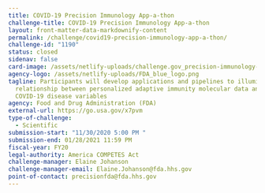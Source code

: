 ```yaml
---
title: COVID-19 Precision Immunology App-a-thon
challenge-title: COVID-19 Precision Immunology App-a-thon
layout: front-matter-data-markdownify-content
permalink: /challenge/covid19-precision-immunology-app-a-thon/
challenge-id: "1190"
status: closed
sidenav: false
card-image: /assets/netlify-uploads/challenge.gov_precision-immunology-app-a-thon-tumbnail_sized.png
agency-logo: /assets/netlify-uploads/FDA_blue_logo.png
tagline: Participants will develop applications and pipelines to illuminate the
  relationship between personalized adaptive immunity molecular data and
  COVID-19 disease variables
agency: Food and Drug Administration (FDA)
external-url: https://go.usa.gov/x7pvm
type-of-challenge:
  - Scientific
submission-start: "11/30/2020 5:00 PM "
submission-end: 01/28/2021 11:59 PM
fiscal-year: FY20
legal-authority: America COMPETES Act
challenge-manager: Elaine Johanson
challenge-manager-email: Elaine.Johanson@fda.hhs.gov
point-of-contact: precisionfda@fda.hhs.gov
---
```

